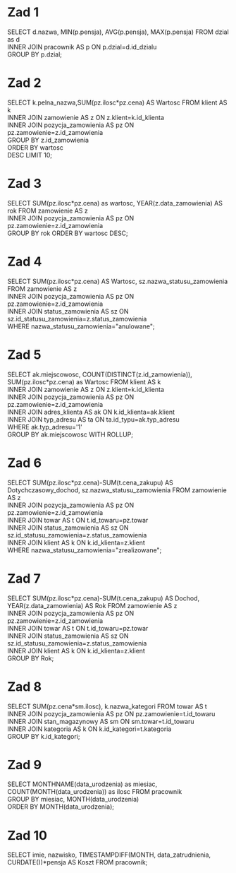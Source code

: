 # Zad 1
SELECT d.nazwa, MIN(p.pensja), AVG(p.pensja), MAX(p.pensja) FROM dzial as d  
INNER JOIN pracownik AS p ON p.dzial=d.id_dzialu   
GROUP BY p.dzial;  

# Zad 2
SELECT k.pelna_nazwa,SUM(pz.ilosc*pz.cena) AS Wartosc FROM klient AS k  
INNER JOIN zamowienie AS z ON z.klient=k.id_klienta   
INNER JOIN pozycja_zamowienia AS pz ON pz.zamowienie=z.id_zamowienia   
GROUP BY z.id_zamowienia  
ORDER BY wartosc    
DESC LIMIT 10;   

# Zad 3
SELECT SUM(pz.ilosc*pz.cena) as wartosc, YEAR(z.data_zamowienia) AS rok FROM zamowienie AS z   
INNER JOIN pozycja_zamowienia AS pz ON pz.zamowienie=z.id_zamowienia   
GROUP BY rok ORDER BY wartosc DESC;  

# Zad 4
SELECT SUM(pz.ilosc*pz.cena) AS Wartosc, sz.nazwa_statusu_zamowienia FROM zamowienie AS z  
INNER JOIN pozycja_zamowienia AS pz ON pz.zamowienie=z.id_zamowienia   
INNER JOIN status_zamowienia AS sz ON sz.id_statusu_zamowienia=z.status_zamowienia   
WHERE nazwa_statusu_zamowienia="anulowane";  

# Zad 5
SELECT ak.miejscowosc, COUNT(DISTINCT(z.id_zamowienia)), SUM(pz.ilosc*pz.cena) as Wartosc FROM klient AS k  
INNER JOIN zamowienie AS z ON z.klient=k.id_klienta   
INNER JOIN pozycja_zamowienia AS pz ON pz.zamowienie=z.id_zamowienia   
INNER JOIN adres_klienta AS ak ON k.id_klienta=ak.klient   
INNER JOIN typ_adresu AS ta ON ta.id_typu=ak.typ_adresu   
WHERE ak.typ_adresu='1'   
GROUP BY ak.miejscowosc WITH ROLLUP;  

# Zad 6
SELECT SUM(pz.ilosc*pz.cena)-SUM(t.cena_zakupu) AS Dotychczasowy_dochod, sz.nazwa_statusu_zamowienia FROM zamowienie AS z   
INNER JOIN pozycja_zamowienia AS pz ON pz.zamowienie=z.id_zamowienia   
INNER JOIN towar AS t ON t.id_towaru=pz.towar    
INNER JOIN status_zamowienia AS sz ON sz.id_statusu_zamowienia=z.status_zamowienia  
INNER JOIN klient AS k ON k.id_klienta=z.klient  
WHERE nazwa_statusu_zamowienia="zrealizowane";  

# Zad 7
SELECT SUM(pz.ilosc*pz.cena)-SUM(t.cena_zakupu) AS Dochod, YEAR(z.data_zamowienia) AS Rok FROM zamowienie AS z   
INNER JOIN pozycja_zamowienia AS pz ON pz.zamowienie=z.id_zamowienia   
INNER JOIN towar AS t ON t.id_towaru=pz.towar    
INNER JOIN status_zamowienia AS sz ON sz.id_statusu_zamowienia=z.status_zamowienia  
INNER JOIN klient AS k ON k.id_klienta=z.klient  
GROUP BY Rok;  

# Zad 8
SELECT SUM(pz.cena*sm.ilosc), k.nazwa_kategori FROM towar AS t  
INNER JOIN pozycja_zamowienia AS pz ON pz.zamowienie=t.id_towaru  
INNER JOIN stan_magazynowy AS sm ON sm.towar=t.id_towaru  
INNER JOIN kategoria AS k ON k.id_kategori=t.kategoria  
GROUP BY k.id_kategori;

# Zad 9
SELECT MONTHNAME(data_urodzenia) as miesiac, COUNT(MONTH(data_urodzenia)) as ilosc FROM pracownik    
GROUP BY miesiac, MONTH(data_urodzenia)   
ORDER BY MONTH(data_urodzenia);  

# Zad 10
SELECT imie, nazwisko, TIMESTAMPDIFF(MONTH, data_zatrudnienia, CURDATE())*pensja AS Koszt FROM pracownik;




